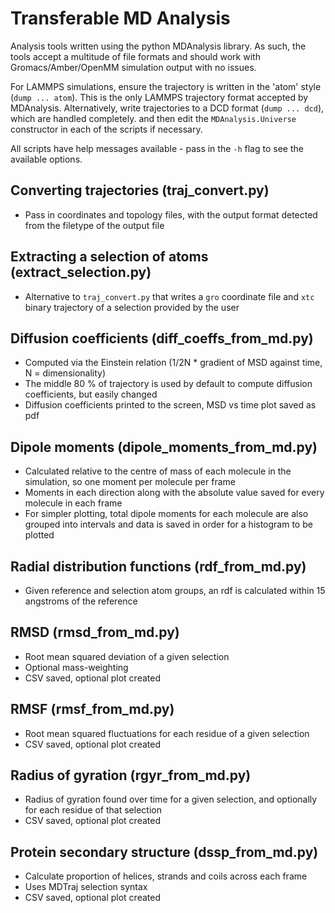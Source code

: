 # Transferable MD Analysis

Analysis tools written using the python MDAnalysis library.
As such, the tools accept a multitude of file formats and should work
with Gromacs/Amber/OpenMM simulation output with no issues.

For LAMMPS simulations, ensure the trajectory is written in the 'atom' style (`dump ... atom`).
This is the only LAMMPS trajectory format accepted by MDAnalysis. Alternatively, write trajectories
to a DCD format (`dump ... dcd`), which are handled completely.
and then edit the `MDAnalysis.Universe` constructor in each of the scripts if necessary.

All scripts have help messages available - pass in the `-h` flag to see the available options.


## Converting trajectories (traj_convert.py)

- Pass in coordinates and topology files, with the output format detected from
  the filetype of the output file

## Extracting a selection of atoms (extract_selection.py)

- Alternative to `traj_convert.py` that writes a `gro` coordinate file and
  `xtc` binary trajectory of a selection provided by the user

## Diffusion coefficients (diff_coeffs_from_md.py)

- Computed via the Einstein relation (1/2N * gradient of MSD against time, N = dimensionality)
- The middle 80 % of trajectory is used by default to compute diffusion coefficients, but easily changed
- Diffusion coefficients printed to the screen, MSD vs time plot saved as pdf

## Dipole moments (dipole_moments_from_md.py)

- Calculated relative to the centre of mass of each molecule in the simulation, so one moment per molecule
per frame
- Moments in each direction along with the absolute value saved for every molecule in each frame
- For simpler plotting, total dipole moments for each molecule are also grouped into intervals and data is saved
in order for a histogram to be plotted

## Radial distribution functions (rdf_from_md.py)

- Given reference and selection atom groups, an rdf is calculated within 15 angstroms of the reference

## RMSD (rmsd_from_md.py)

- Root mean squared deviation of a given selection
- Optional mass-weighting
- CSV saved, optional plot created

## RMSF (rmsf_from_md.py)

- Root mean squared fluctuations for each residue of a given selection
- CSV saved, optional plot created

## Radius of gyration (rgyr_from_md.py)

- Radius of gyration found over time for a given selection, and optionally
  for each residue of that selection
- CSV saved, optional plot created

## Protein secondary structure (dssp_from_md.py)

- Calculate proportion of helices, strands and coils across each frame
- Uses MDTraj selection syntax
- CSV saved, optional plot created
